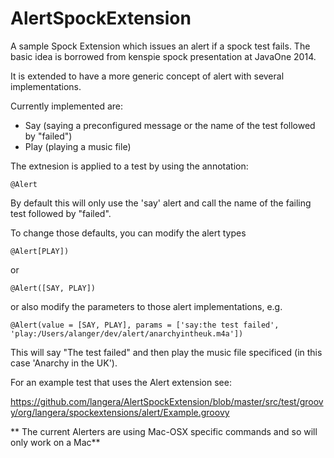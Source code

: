# AlertSpockExtension

A sample Spock Extension which issues an alert if a spock test fails.
The basic idea is borrowed from kenspie spock presentation at JavaOne 2014.

It is extended to have a more generic concept of alert with several implementations.

Currently implemented are:

- Say (saying a preconfigured message or the name of the test followed by "failed")
- Play (playing a music file)

The extnesion is applied to a test by using the annotation:
```
@Alert
```
By default this will only use the 'say' alert and call the name of the failing test followed by "failed".

To change those defaults, you can modify the alert types

```
@Alert[PLAY])
```
or 
```
@Alert([SAY, PLAY])
```
or also modify the parameters to those alert implementations, e.g.

```
@Alert(value = [SAY, PLAY], params = ['say:the test failed', 'play:/Users/alanger/dev/alert/anarchyintheuk.m4a'])
```
This will say "The test failed" and then play the music file specificed (in this case 'Anarchy in the UK').

For an example test that uses the Alert extension see:

https://github.com/langera/AlertSpockExtension/blob/master/src/test/groovy/org/langera/spockextensions/alert/Example.groovy

** The current Alerters are using Mac-OSX specific commands and so will only work on a Mac**



